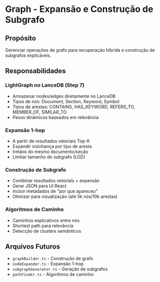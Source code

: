 # Graph - Expansão e Construção de Subgrafo

## Propósito
Gerenciar operações de grafo para recuperação híbrida e construção de subgrafos explicáveis.

## Responsabilidades

### LightGraph no LanceDB (Step 7)
- Armazenar nodes/edges diretamente no LanceDB
- Tipos de nós: Document, Section, Keyword, Symbol
- Tipos de arestas: CONTAINS, HAS_KEYWORD, REFERS_TO, MEMBER_OF, SIMILAR_TO
- Pesos dinâmicos baseados em relevância

### Expansão 1-hop
- A partir de resultados vetoriais Top-K
- Expandir vizinhança por tipo de aresta
- Irmãos do mesmo documento/seção
- Limitar tamanho do subgrafo (LOD)

### Construção de Subgrafo
- Combinar resultados vetoriais + expansão
- Gerar JSON para UI React
- Incluir metadados de "por que apareceu"
- Otimizar para visualização (até 5k nós/10k arestas)

### Algoritmos de Caminho
- Caminhos explicativos entre nós
- Shortest path para relevância
- Detecção de clusters semânticos

## Arquivos Futuros
- `graphBuilder.ts` - Construção de grafo
- `nodeExpander.ts` - Expansão 1-hop
- `subgraphGenerator.ts` - Geração de subgrafos
- `pathFinder.ts` - Algoritmos de caminho
